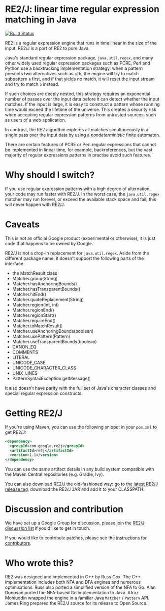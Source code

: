 RE2/J: linear time regular expression matching in Java
======================================================

[![Build Status](https://travis-ci.org/google/re2j.svg?branch=master)](https://travis-ci.org/google/re2j)

RE2 is a regular expression engine that runs in time linear in the size of the
input. RE2/J is a port of RE2 to pure Java.

Java's standard regular expression package, `java.util.regex`, and many other
widely used regular expression packages such as PCRE, Perl and Python use a
backtracking implementation strategy: when a pattern presents two alternatives
such as `a|b`, the engine will try to match subpattern `a` first, and if that
yields no match, it will reset the input stream and try to match `b` instead.

If such choices are deeply nested, this strategy requires an exponential number
of passes over the input data before it can detect whether the input matches.
If the input is large, it is easy to construct a pattern whose running time
would exceed the lifetime of the universe. This creates a security risk when
accepting regular expression patterns from untrusted sources, such as users of
a web application.

In contrast, the RE2 algorithm explores all matches simultaneously in a single
pass over the input data by using a _nondeterministic_ finite automaton.

There are certain features of PCRE or Perl regular expressions that cannot be
implemented in linear time, for example, backreferences, but the vast majority
of regular expressions patterns in practise avoid such features.

# Why should I switch?

If you use regular expression patterns with a high degree of alternation, your
code may run faster with RE2/J. In the worst case, the `java.util.regex`
matcher may run forever, or exceed the available stack space and fail; this
will never happen with RE2/J.

# Caveats

This is not an official Google product (experimental or otherwise), it is just
code that happens to be owned by Google.

RE2/J is not a drop-in replacement for `java.util.regex`. Aside from the
different package name, it doesn't support the following parts of the
interface:

* the MatchResult class
* Matcher.group(String)
* Matcher.hasAnchoringBounds()
* Matcher.hasTransparentBounds()
* Matcher.hitEnd()
* Matcher.quoteReplacement(String)
* Matcher.region(int, int)
* Matcher.regionEnd()
* Matcher.regionStart()
* Matcher.requireEnd()
* Matcher.toMatchResult()
* Matcher.useAnchoringBounds(boolean)
* Matcher.usePattern(Pattern)
* Matcher.useTransparentBounds(boolean)
* CANON_EQ
* COMMENTS
* LITERAL
* UNICODE_CASE
* UNICODE_CHARACTER_CLASS
* UNIX_LINES
* PatternSyntaxException.getMessage()

It also doesn't have parity with the full set of Java's character classes and
special regular expression constructs.

# Getting RE2/J

If you're using Maven, you can use the following snippet in your `pom.xml` to get RE2/J:

```xml
<dependency>
  <groupId>com.google.re2j</groupId>
  <artifactId>re2j</artifactId>
  <version>1.1</version>
</dependency>
```

You can use the same artifact details in any build system compatible with the Maven Central repositories (e.g. Gradle, Ivy).

You can also download RE2/J the old-fashioned way: go to [the latest RE2/J release tag](https://github.com/google/re2j/releases/tag/re2j-1.1), download the RE2/J JAR and add it to your CLASSPATH.

# Discussion and contribution

We have set up a Google Group for discussion, please join the [RE2/J discussion
list](http://groups.google.com/group/re2j-discuss) if you'd like to get in
touch.

If you would like to contribute patches, please see the [instructions for
contributors](CONTRIBUTING.md).

# Who wrote this?

RE2 was designed and implemented in C++ by Russ Cox. The C++ implementation
includes both NFA and DFA engines and numerous optimisations. Russ also ported
a simplified version of the NFA to Go. Alan Donovan ported the NFA-based Go
implementation to Java. Afroz Mohiuddin wrapped the engine in a familiar Java
`Matcher` / `Pattern` API. James Ring prepared the RE2/J source for its
release to Open Source.
